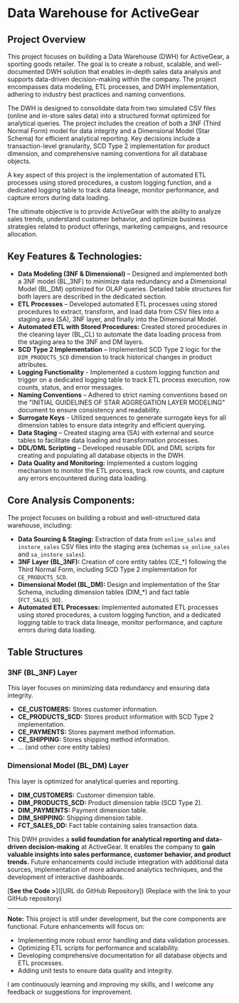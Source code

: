 # Data Warehouse for ActiveGear

## Project Overview

This project focuses on building a Data Warehouse (DWH) for ActiveGear, a sporting goods retailer. The goal is to create a robust, scalable, and well-documented DWH solution that enables in-depth sales data analysis and supports data-driven decision-making within the company. The project encompasses data modeling, ETL processes, and DWH implementation, adhering to industry best practices and naming conventions.

The DWH is designed to consolidate data from two simulated CSV files (online and in-store sales data) into a structured format optimized for analytical queries. The project includes the creation of both a 3NF (Third Normal Form) model for data integrity and a Dimensional Model (Star Schema) for efficient analytical reporting. Key decisions include a transaction-level granularity, SCD Type 2 implementation for product dimension, and comprehensive naming conventions for all database objects.

A key aspect of this project is the implementation of automated ETL processes using stored procedures, a custom logging function, and a dedicated logging table to track data lineage, monitor performance, and capture errors during data loading.

The ultimate objective is to provide ActiveGear with the ability to analyze sales trends, understand customer behavior, and optimize business strategies related to product offerings, marketing campaigns, and resource allocation.

## Key Features & Technologies:

*   **Data Modeling (3NF & Dimensional)** – Designed and implemented both a 3NF model (BL_3NF) to minimize data redundancy and a Dimensional Model (BL_DM) optimized for OLAP queries. Detailed table structures for both layers are described in the dedicated section.
*   **ETL Processes** – Developed automated ETL processes using stored procedures to extract, transform, and load data from CSV files into a staging area (SA), 3NF layer, and finally into the Dimensional Model.
*   **Automated ETL with Stored Procedures:** Created stored procedures in the cleaning layer (BL_CL) to automate the data loading process from the staging area to the 3NF and DM layers.
*   **SCD Type 2 Implementation** – Implemented SCD Type 2 logic for the `DIM_PRODUCTS_SCD` dimension to track historical changes in product attributes.
*   **Logging Functionality** - Implemented a custom logging function and trigger on a dedicated logging table to track ETL process execution, row counts, status, and error messages.
*   **Naming Conventions** – Adhered to strict naming conventions based on the "INITIAL GUIDELINES OF STAR AGGREGATION LAYER MODELING" document to ensure consistency and readability.
*   **Surrogate Keys** - Utilized sequences to generate surrogate keys for all dimension tables to ensure data integrity and efficient querying.
*   **Data Staging** – Created staging area (SA) with external and source tables to facilitate data loading and transformation processes.
*   **DDL/DML Scripting** – Developed reusable DDL and DML scripts for creating and populating all database objects in the DWH.
*   **Data Quality and Monitoring:** Implemented a custom logging mechanism to monitor the ETL process, track row counts, and capture any errors encountered during data loading.

## Core Analysis Components:

The project focuses on building a robust and well-structured data warehouse, including:

*   **Data Sourcing & Staging:** Extraction of data from `online_sales` and `instore_sales` CSV files into the staging area (schemas `sa_online_sales` and `sa_instore_sales`).
*   **3NF Layer (BL_3NF):** Creation of core entity tables (CE_*) following the Third Normal Form, including SCD Type 2 implementation for `CE_PRODUCTS_SCD`.
*   **Dimensional Model (BL_DM):** Design and implementation of the Star Schema, including dimension tables (DIM_*) and fact table (`FCT_SALES_DD`).
*   **Automated ETL Processes:** Implemented automated ETL processes using stored procedures, a custom logging function, and a dedicated logging table to track data lineage, monitor performance, and capture errors during data loading.

## Table Structures

### 3NF (BL_3NF) Layer

This layer focuses on minimizing data redundancy and ensuring data integrity.

*   **CE_CUSTOMERS:** Stores customer information.
*   **CE_PRODUCTS_SCD:** Stores product information with SCD Type 2 implementation.
*   **CE_PAYMENTS:** Stores payment method information.
*   **CE_SHIPPING:** Stores shipping method information.
*   ... (and other core entity tables)

### Dimensional Model (BL_DM) Layer

This layer is optimized for analytical queries and reporting.

*   **DIM_CUSTOMERS:** Customer dimension table.
*   **DIM_PRODUCTS_SCD:** Product dimension table (SCD Type 2).
*   **DIM_PAYMENTS:** Payment dimension table.
*   **DIM_SHIPPING:** Shipping dimension table.
*   **FCT_SALES_DD:** Fact table containing sales transaction data.

This DWH provides a **solid foundation for analytical reporting and data-driven decision-making** at ActiveGear. It enables the company to **gain valuable insights into sales performance, customer behavior, and product trends.** Future enhancements could include integration with additional data sources, implementation of more advanced analytics techniques, and the development of interactive dashboards.

[**See the Code >**]([URL do GitHub Repository]) (Replace with the link to your GitHub repository)

---

**Note:** This project is still under development, but the core components are functional. Future enhancements will focus on:

*   Implementing more robust error handling and data validation processes.
*   Optimizing ETL scripts for performance and scalability.
*   Developing comprehensive documentation for all database objects and ETL processes.
*   Adding unit tests to ensure data quality and integrity.

I am continuously learning and improving my skills, and I welcome any feedback or suggestions for improvement.
